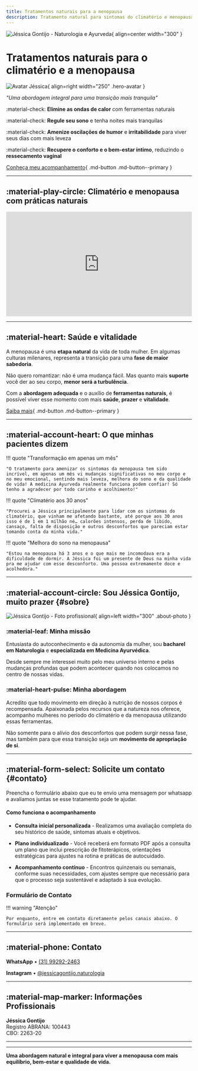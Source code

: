 ```yaml
---
title: Tratamentos naturais para a menopausa
description: Tratamento natural para sintomas do climatério e menopausa. Utilize a medicina ayurveda e práticas integrativas para recuperar equilíbrio, bem-estar e qualidade de vida.
---
```


<div class="hero-section" markdown>

![Jéssica Gontijo - Naturologia e Ayurveda](assets/images/logo/logo+fonte+nova+4.webp){ align=center width="300" }

</div>

# **Tratamentos naturais para o climatério e a menopausa**

<div class="hero-image" markdown>

![Avatar Jéssica](assets/images/hero/photo-avatar.webp){ align=right width="250" .hero-avatar }

</div>

_"Uma abordagem integral para uma transição mais tranquila"_

   :material-check: **Elimine as ondas de calor** com ferramentas naturais
    
   :material-check: **Regule seu sono** e tenha noites mais tranquilas
    
   :material-check: **Amenize oscilações de humor** e **irritabilidade** para viver seus dias com mais leveza
    
   :material-check: **Recupere o conforto e o bem-estar íntimo**, reduzindo o **ressecamento vaginal**

[Conheça meu acompanhamento](#contato){ .md-button .md-button--primary }

---

## :material-play-circle: **Climatério e menopausa com práticas naturais**

<div style="position: relative; padding-bottom: 56.25%; height: 0; overflow: hidden;">
  <iframe src="https://www.youtube.com/embed/BR0vg-rcyB8" 
          style="position: absolute; top: 0; left: 0; width: 100%; height: 100%; border: 0;" 
          allowfullscreen 
          title="Climatério e menopausa com práticas naturais">
  </iframe>
</div>

---

## :material-heart: **Saúde e vitalidade**

A menopausa é uma **etapa natural** da vida de toda mulher. Em algumas culturas milenares, representa a transição para uma **fase de maior sabedoria**.

Não quero romantizar: não é uma mudança fácil. Mas quanto mais **suporte** você der ao seu corpo, **menor será a turbulência**.

Com a **abordagem adequada** e o auxílio de **ferramentas naturais**, é possível viver esse momento com mais **saúde**, **prazer** e **vitalidade**.

[Saiba mais](#sobre){ .md-button .md-button--primary }

---

## :material-account-heart: O que minhas pacientes dizem

<div class="testimonials-section" markdown>

!!! quote "Transformação em apenas um mês"
    
    "O tratamento para amenizar os sintomas da menopausa tem sido incrível, em apenas um mês vi mudanças significativas no meu corpo e no meu emocional, sentindo mais leveza, melhora do sono e da qualidade de vida! A medicina Ayurveda realmente funciona podem confiar! Só tenho a agradecer por todo carinho e acolhimento!"

!!! quote "Climatério aos 30 anos"
    
    "Procurei a Jéssica principalmente para lidar com os sintomas do climatério, que vinham me afetando bastante, até porque aos 30 anos isso é de 1 em 1 milhão né… calorões intensos, perda de libido, cansaço, falta de disposição e outros desconfortos que pareciam estar tomando conta da minha vida."

!!! quote "Melhora do sono na menopausa"
    
    "Estou na menopausa há 3 anos e o que mais me incomodava era a dificuldade de dormir. A Jéssica foi um presente de Deus na minha vida pra me ajudar com esse desconforto. Uma pessoa extremamente doce e acolhedora."

</div>

---

## :material-account-circle: **Sou Jéssica Gontijo, muito prazer** {#sobre}

<div class="about-section" markdown>

<div class="about-image" markdown>

![Jéssica Gontijo - Foto profissional](assets/images/about/phtoto-about.webp){ align=left width="300" .about-photo }

</div>

<div class="about-content" markdown>

### :material-leaf: **Minha missão**

Entusiasta do autoconhecimento e da autonomia da mulher, sou **bacharel em Naturologia** e **especializada em Medicina Ayurvédica**. 

Desde sempre me interessei muito pelo meu universo interno e pelas mudanças profundas que podem acontecer quando nos colocamos no centro de nossas vidas.

### :material-heart-pulse: **Minha abordagem**

Acredito que todo movimento em direção à nutrição de nossos corpos é recompensada. Apaixonada pelos recursos que a natureza nos oferece, acompanho mulheres no período do climatério e da menopausa utilizando essas ferramentas.

Não somente para o alívio dos desconfortos que podem surgir nessa fase, mas também para que essa transição seja um **movimento de apropriação de si**.

</div>

</div>

---

## :material-form-select: Solicite um contato {#contato}

<div class="contact-section" markdown>

Preencha o formulário abaixo que eu te envio uma mensagem por whatsapp e avaliamos juntas se esse tratamento pode te ajudar.

#### Como funciona o acompanhamento

- **Consulta inicial personalizada** - Realizamos uma avaliação completa do seu histórico de saúde, sintomas atuais e objetivos.
    
- **Plano individualizado** - Você receberá em formato PDF após a consulta um plano que inclui prescrição de fitoterápicos, orientações estratégicas para ajustes na rotina e práticas de autocuidado.
    
- **Acompanhamento contínuo** - Encontros quinzenais ou semanais, conforme suas necessidades, com ajustes sempre que necessário para que o processo seja sustentável e adaptado à sua evolução.

### Formulário de Contato

!!! warning "Atenção"
    
    Por enquanto, entre em contato diretamente pelos canais abaixo. O formulário será implementado em breve.

---

## :material-phone: Contato

**WhatsApp** • [(31) 99292-2463](https://wa.me/5531992922463)

**Instagram** • [@jessicagontijo.naturologia](https://instagram.com/jessicagontijo.naturologia)

---

## :material-map-marker: Informações Profissionais

**Jéssica Gontijo**  
Registro ABRANA: 100443  
CBO: 2263-20

---

</div>

---

**Uma abordagem natural e integral para viver a menopausa com mais equilíbrio, bem-estar e qualidade de vida.**
